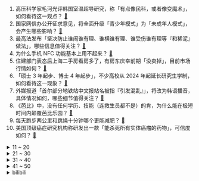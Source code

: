 1. 高压科学家毛河光评韩国室温超导研究，称「有点像民科，或者像变魔术」，如何看待这一观点？ [:link:](https://www.zhihu.com/question/615291111)
2. 国家网信办公开征求意见，将全面升级「青少年模式」为「未成年人模式」，会产生哪些影响？ [:link:](https://www.zhihu.com/question/615200989)
3. 最高法发布「坚决防止谁闹谁有理、谁横谁有理、谁受伤谁有理等『和稀泥』做法」，哪些信息值得关注？ [:link:](https://www.zhihu.com/question/615221881)
4. 为什么手机 NFC 功能基本上用不起来？ [:link:](https://www.zhihu.com/question/610590512)
5. 住建部门表态后上海二手房看房多了，有房东庆幸前期「没卖掉」，目前市场行情如何？ [:link:](https://www.zhihu.com/question/615221874)
6. 「硕士 3 年起步、博士 4 年起步」，不少高校从 2024 年起延长研究生学制，如何看待这一现象？ [:link:](https://www.zhihu.com/question/615260611)
7. 外媒报道「首尔部分地铁站中文报站名被指『引发混乱』」，将改为韩语播音，具体情况如何，哪些细节值得关注？ [:link:](https://www.zhihu.com/question/614839836)
8. 《芭比》中，没有任何学历、技能（连救生员都不是）的肯，为什么能在极短时间内颠覆芭比乐园？ [:link:](https://www.zhihu.com/question/614678451)
9. 每天跑步两公里和跳绳十分钟哪个更能减肥？ [:link:](https://www.zhihu.com/question/610146477)
10. 美国顶级癌症研究机构称研发出一款「能杀死所有实体癌瘤的药物」，可信度如何？ [:link:](https://www.zhihu.com/question/615246429)
<details>
<summary>11 ~ 20</summary>

11. 苏亚雷斯提前 1 年解约，将加盟迈阿密，薪资仅 160 万美元，对该球员你有哪些了解？ [:link:](https://www.zhihu.com/question/615064067)
12. 为什么“汤”在日语中大多表示“热水”，而在现代汉语中却很少表示热水？ [:link:](https://www.zhihu.com/question/614724516)
13. 如果打仗的时候双方都摆烂会怎么样? [:link:](https://www.zhihu.com/question/615182160)
14. 如何看待Faker回归首场比赛 2:0 KDF？ [:link:](https://www.zhihu.com/question/615252846)
15. “笨鸡蛋”这个词的来源是啥？ [:link:](https://www.zhihu.com/question/614394466)
16. 为什么《封神第一部》中，九尾狐被成汤先祖封印在轩辕坟里，而不把她杀死？ [:link:](https://www.zhihu.com/question/614862201)
17. 尼罗河每年定期泛滥，给了古埃及肥沃的土壤，为何现代埃及人修建了阿斯旺大坝？ [:link:](https://www.zhihu.com/question/570781944)
18. 为什么我和别人相处的时候，自己会感觉到很别扭，很不自然？ [:link:](https://www.zhihu.com/question/67531361)
19. 有没有一首歌可以让你单曲循环很久而不会腻？ [:link:](https://www.zhihu.com/question/614971243)
20. 如何看待易用型私有云 NAS 上线虚拟机功能？到底是噱头一场还是真实需求？ [:link:](https://www.zhihu.com/question/615239721)
</details>
<details>
<summary>21 ~ 30</summary>

21. 美国国务院正式邀请王毅访美，中方会接受吗？近期中美保持沟通的同时，美方仍小动作频频，对此如何评价？ [:link:](https://www.zhihu.com/question/615319603)
22. 新能源车在暴雨天是否可以在户外充电站充电？ [:link:](https://www.zhihu.com/question/614836731)
23. 金庸如果是一名现代网络作家，而且没有后台，凭借他的文笔，还能不能封神？ [:link:](https://www.zhihu.com/question/613605621)
24. 室温超导真的如某些人所说的那么伟大，足以彻底改变世界吗？ [:link:](https://www.zhihu.com/question/614973005)
25. 中国女足 1 比 6 英格兰女足，世界杯小组赛出局，此次征程有哪些遗憾？这一成绩反映出哪些问题？ [:link:](https://www.zhihu.com/question/615123463)
26. 华科大博后、知乎答主均称已复现 LK-99 磁悬浮现象，可信度如何？想要完全验证还需哪些实验？ [:link:](https://www.zhihu.com/question/615044128)
27. 你不上班的一天是怎么度过的？ [:link:](https://www.zhihu.com/question/613871279)
28. 如何评价《海贼王》漫画第1089话情报？ [:link:](https://www.zhihu.com/question/615155143)
29. 阿里巴巴、小米、理想等多家企业捐赠驰援京津冀，当地目前情况如何？还有哪些信息值得关注？ [:link:](https://www.zhihu.com/question/615205841)
30. 8 月 2 日三大指数均收跌，北向资金净卖出超 50 亿，超导概念股开盘大涨，如何看待今日行情？ [:link:](https://www.zhihu.com/question/615189402)
</details>
<details>
<summary>31 ~ 40</summary>

31. 刚入职场的新人往往缺乏经验，如何快速适应新环境？找准办公室角色定位？ [:link:](https://www.zhihu.com/question/615117484)
32. 民营院团直播带货维持生计，却被骂「不配做演员」，为何戏曲演员带货不被一些观众理解？基层演员现状如何？ [:link:](https://www.zhihu.com/question/613888386)
33. 养猫要不要买猫窝啊？ [:link:](https://www.zhihu.com/question/611130361)
34. 如何看待2023年8月2日的国内A股市场？ [:link:](https://www.zhihu.com/question/615068352)
35. 纯电动汽车涉水行驶的风险在哪里？你敢涉水行驶吗？ [:link:](https://www.zhihu.com/question/482058051)
36. 阿根廷将用人民币偿还 IMF 外债，阿经济部长称「特别感谢中国」，此举对中阿两国意味着什么？ [:link:](https://www.zhihu.com/question/615186019)
37. 中国女足出局后，主帅水庆霞赛后表示「正视差距为今后找准方向，希望更多女孩参与足球」，如何评价她的发言？ [:link:](https://www.zhihu.com/question/615123704)
38. 与领导发生正面冲突后离职是最好的选择吗？ [:link:](https://www.zhihu.com/question/614874566)
39. 国足原主帅李铁被提起公诉，涉嫌受贿、行贿、单位行贿、非国家工作人员受贿等，有哪些信息值得关注？ [:link:](https://www.zhihu.com/question/615231941)
40. 北京西南物流涿州园遭遇洪流，多家图书库房被淹，其中仅中图网库房内便有书约四百万册，或造成多大经济损失？ [:link:](https://www.zhihu.com/question/615196177)
</details>
<details>
<summary>41 ~ 50</summary>

41. 31 省份上半年人均收入「8 省份超 2 万元，上海北京超 4 万元」，哪些信息值得关注？ [:link:](https://www.zhihu.com/question/615184750)
42. 南京拟出新规，集体土地征收可享「房票」安置，哪些信息值得关注？ [:link:](https://www.zhihu.com/question/615204220)
43. 广东英德 13 名驴友擅闯保护区被困，获救后还将面临处罚，如何看待此事？如何管住驴友「任性」的脚步 ？ [:link:](https://www.zhihu.com/question/615039899)
44. 惠誉将美国评级从「AAA」下调至「AA+」，美财长耶伦表示「强烈反对」，哪些信息值得关注？ [:link:](https://www.zhihu.com/question/615184767)
45. 兰州榆中耗资 9 亿元建公园，但安置房工程因资金短缺停工，官方通报「成立调查组调查」，如何看待此事？ [:link:](https://www.zhihu.com/question/615022584)
46. 哪些人更容易患上「亲戚 ptsd」？ [:link:](https://www.zhihu.com/question/615050041)
47. 网传「站在国道上看卡若拉冰川景区要收费」，经核查该问题属实，江孜文旅局致歉，如何看待此事？ [:link:](https://www.zhihu.com/question/615006214)
48. 媒体评「不能因为女足输了就不再支持，这不是球迷应具有的姿态」，我们应该拿出什么样的态度去支持中国女足？ [:link:](https://www.zhihu.com/question/615224950)
49. 在路边摸猫或叫猫，会被猫认为是想「收养它」吗? [:link:](https://www.zhihu.com/question/612959674)
50. 为什么觉得NPD说的每一句话都是假的？ [:link:](https://www.zhihu.com/question/472431127)
</details><details>
<summary>bilibili</summary>

</details>